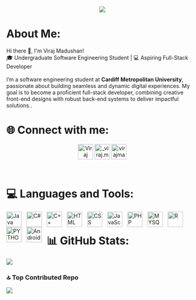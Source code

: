 
<!-- HEADER -->
<div align="center" width="100">
  <img src="https://capsule-render.vercel.app/api?type=waving&height=300&color=gradient&customColorList=0,2,2,5,30&text=Viraj%20Madushan&reversal=true&fontSize=63&descAlign=50&textBg=false"/>

</div>

#  About Me:
Hi there 👋, I'm Viraj Madushan!<br>🎓 Undergraduate Software Engineering Student | 💻 Aspiring Full-Stack Developer<br><br>
I’m a software engineering student at <b> Cardiff Metropolitan University</b>, passionate about building seamless and dynamic digital experiences. My goal is to become a proficient full-stack developer, combining creative front-end designs with robust back-end systems to deliver impactful solutions..


# 🌐 Connect with me:
<p align="Center">
   <a href="www.linkedin.com/in/viraj-madushan-747a09257" target="blank"><img align="center" src="https://github.com/Scar1109/skill-icons/blob/main/icons/LinkedIn.svg"     alt="Viraj Madushan" height="40" width="40"  /></a>
  <a href="https://www.instagram.com/_viraj.madushan_/profilecard/?igsh=MTZiY3k3MGt5cXRlbg==" target="blank"><img align="center" src="https://raw.githubusercontent.com/rahuldkjain/github-profile-readme-generator/master/src/images/icons/Social/instagram.svg" alt="_viraj.madushan_" height="40" width="40" /></a>
  <a href="https://youtube.com/@https://www.youtube.com/@VirajMJay" target="blank"><img align="center"  src="https://raw.githubusercontent.com/rahuldkjain/github-profile-readme-generator/master/src/images/icons/Social/youtube.svg" alt="virajmadushan" height="40" width="40" /></a>
</P>
<br />

#
# 💻 Languages and Tools:


<img align="left" alt="Java" width="40px" style="padding-right:10px;" src="https://github.com/Scar1109/skill-icons/blob/main/icons/Java-Light.svg"/>
<img align="left" alt="C#" width="40px" style="padding-right:10px;" src="https://github.com/Scar1109/skill-icons/blob/main/icons/CS.svg" />
<img align="left" alt="C++" width="40px" style="padding-right:10px;" src="https://github.com/Scar1109/skill-icons/blob/main/icons/CPP.svg" />
<img align="left" alt="HTML" width="40px" style="padding-right:10px;" src="https://github.com/Scar1109/skill-icons/blob/main/icons/HTML.svg" />
<img align="left" alt="CSS" width="40px" style="padding-right:10px;" src="https://github.com/Scar1109/skill-icons/blob/main/icons/CSS.svg" />
<img align="left" alt="JavaScript" width="40px" style="padding-right:10px;" src="https://github.com/Scar1109/skill-icons/blob/main/icons/JavaScript.svg" />
<img align="left" alt="PHP" width="40px" style="padding-right:10px;" src="https://github.com/Scar1109/skill-icons/blob/main/icons/PHP-Light.svg" />
<img align="left" alt="MYSQL" width="40px" style="padding-right:10px;" src="https://github.com/Scar1109/skill-icons/blob/main/icons/MySQL-Light.svg" />
<img align="left" alt="R" width="40px" style="padding-right:10px;" src="https://github.com/Scar1109/skill-icons/blob/main/icons/R-Dark.svg" />
<img align="left" alt="PYTHON" width="40px" style="padding-right:10px;" src="https://github.com/Scar1109/skill-icons/blob/main/icons/Python-Light.svg" />
<img align="left" alt="AndroidStudio" width="40px" style="padding-right:10px;" src="https://github.com/Scar1109/skill-icons/blob/main/icons/AndroidStudio-Light.svg" />

<br />

#
# 📊 GitHub Stats:
![](https://github-readme-stats.vercel.app/api?username=VirajMadushan&theme=tokyonight&hide_border=false&include_all_commits=false&count_private=false)<br/>


### 🔝 Top Contributed Repo
![](https://github-contributor-stats.vercel.app/api?username=VirajMadushan&limit=5&theme=dark&combine_all_yearly_contributions=true)

<!-- Proudly created with GPRM ( https://gprm.itsvg.in ) -->
